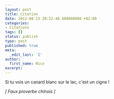 ```yaml
---
layout: post
title: Citation
date: 2012-08-23 20:22:48.000000000 +02:00
categories:
- Citations
tags: []
status: publish
type: post
published: true
meta:
  _edit_last: '2'
author:
  first_name: Nico
excerpt:
---
```

<p>Si tu vois un canard blanc sur le lac, c'est un cigne !</p>
<p><em>[ Faux proverbe chinois ]</em></p>
